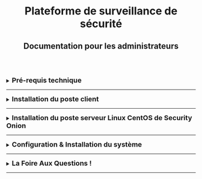 <div align="center"><h1>Plateforme de surveillance de sécurité</h1></div>
<div align="center"><h2>Documentation pour les administrateurs</h2></div>
<br> 
<br>
<br>

<details>
<summary><strong><font size="+1">Pré-requis technique</font></strong></summary>

### Généralités
Disposer de :
  * Une machine serveur sous un OS Linux serveur CentOS où se trouvera Security Onion.
  * Machine clientes sous n'importe quel OS.
    Nous avons fait le choix de partir sous deux machines clientes avec deux OS différents.
    Cela nous permettra de mieux visualiser les différences entre les OS suivant ce que souhaite le client.

### Security Onion
Cliquez [ici](https://docs.securityonion.net/en/2.4/hardware.html), pour voir les spécificités requises pour une machine Security Onion. <br>
Cette documentation indiquera :
  * Configuration matérielle requise
  * Architecture du processeur
  * Spécificité minimum pour la RAM, la DATA, le nombre de cœur de CPU, ...
  * Et bien d'autres informations supplémentaires.

</details>
<HR> 

<details>
<summary><strong><font size="+1">Installation du poste client</font></strong></summary>
<br>
Ce n'est pas une obligation d'être sous un OS prédéterminé pour les machines clientes. <br>
Nous avons donc choisi de faire une démonstration sous Linux Ubuntu pour la mahcine utilisateur.

### Machine Ubuntu
  * Nom : **CLILIN01**
  * Compte utilisateur : **wilder**
  * Mot de passe : **Azerty1***
  * Adresse IP fixe : **172.16.10.20/24**

</details>
<HR>

<details>
<summary><strong><font size="+1">Installation du poste serveur Linux CentOS de Security Onion</font></strong></summary>

### Security Onion
[Security Onion](https://securityonionsolutions.com/) est un outils pour détecter, surveiller et réagir immédiatement aux incidents de sécurité sur votre réseau.

Voici le [lien installation](https://docs.securityonion.net/en/2.4/installation.html) & ci-dessous, vous trouverez les différentes étapes d'installations du logiciel qui a son propre OS : Linux Serveur CentOS.
<div align="center"><img src="https://raw.githubusercontent.com/WildCodeSchool/TSSR-BDX-0924-P1-G3/refs/heads/main/Images/01_grub.webp" alt="Installation" width="50%"/></div>
<br>

1. Téléchargez et vérifiez l'image ISO avec son image [ISO](https://docs.securityonion.net/en/2.4/download.html#download)
2. Démarrez l'ISO sur une machine qui répond aux spécifications matérielles minimales.
3. Une fois la machine lancé, suivre les étapes d'installation du logiciel qui est directif.
4. Vous pourriez avoir à retirer l'image ISO ou à ajuster les paramètres de démarrage de votre machine pour pouvoir démarrer avec le nouvel OS que vous avez installé.
5. Après cela, il suffit de se connecter avec le nom d'utilisateur et le mot de passe prédéfinis dans le cadre du processus d'installation.
6. L'installation de Security Onion démarre automatiquement.  
   Dans le cas où vous seriez amené à quitter l'installation, il vous suffit juste de vous déconnecter de votre compte, de vous reconnecter et l'installation démarrera d'elle-même.
   Si cela ne fonctionne pas, vous pouvez l'exécuter manuellement comme suit dans un terminal de commande :
   > sudo SecurityOnion/setup/so-setup iso

</details>
 
   

<HR>

<details>
<summary><strong><font size="+1">Configuration & Installation du système</font></strong></summary>

### Configuration
Security Onion est conçu pour de nombreux cas d'utilisation différentes.<br>
**Image config_mode**
<br>

Voici le [lien de configuration](https://docs.securityonion.net/en/2.4/configuration.html#configuration) et ci-dessous vous trouverez quelques exemples de configuration :
  * Import
    > L'une des façons les plus simples de démarrer avec Security Onion consiste à l'utiliser pour analyser de manière médico- légale les fichiers *pcap* et les fichiers journaux.
**IMAGE PCAP**
    > Sélectionnnez simplement l'**IMPORT** option, suivez les instructions, puis importez les fichiers pcap ou les journaux d'évènements à l'aide de la page **Grid**. <br>
**IMAGE GRID**
    
  * Evaluation
    > Le mode *Evaluation* est idéal pour les salles de classe ou les petits laboratoires. Le mode d'éaluation n'est **pas** conçu pour une utilisation en production. Choisissez l'option **EVAL**, suivez les instructions puis passez au chapitre **Installation**.
    
  * Production Server - Standalone
    > Le mode *Standalone* est similaire au mode *Evaluation* dans la mesure où il nécessite qu'une seule boîte, mais le mode *Standalone* est plus adapté à une utilisation en production. Choisissez l'option **STANDALONE**, suivez les instructions puis passez au chapitre **Installation**.
<br>

### Installation
Suivant la configuration choisi, il faut maintenant poursuivre sur l'installation.
1. Ajuster les règles de pare-feu
2. Vérifier que tous les services sont fonctionnels grâce à la page **Grid**  
**IMAGE GRID**
3. Il est possible de configurer une connection SSH si l'utilisateur ne souhaite pas utiliser la console de Security Onion.
4. Allez dans *Administration* puis dans *Configuration* pour voir certaines options que vous souhaiteriez peut-être configurer.
**IMAGE CONFIG**
5. Toujours sur la page *Administration*, vous pouvez configurer votre serveur NTP si vous en avez un.
6. Les analystes peuvent se connecter au système avec leur console dédié de **Security Onion Desktop**.
7. Tout système IDS/NSM doit être réglé en fonction du réseau qu'il surveille. Cela permettra une meilleur *Détections d'intrusion*.
<br>

Voilà votre système configuré et installé. Vous pouvez dès maintenant allez sur les pages **Dashboards** & **Alerts** pour visualiser la sécurité de votre réseau!
**IMAGE DASHBOARDS**
**IMAGE ALERTS**

<br>
</details>
<HR>

<details>
<summary><strong><font size="+1">La Foire Aux Questions !</font></strong></summary>
TEXTE

</details>
<HR>
